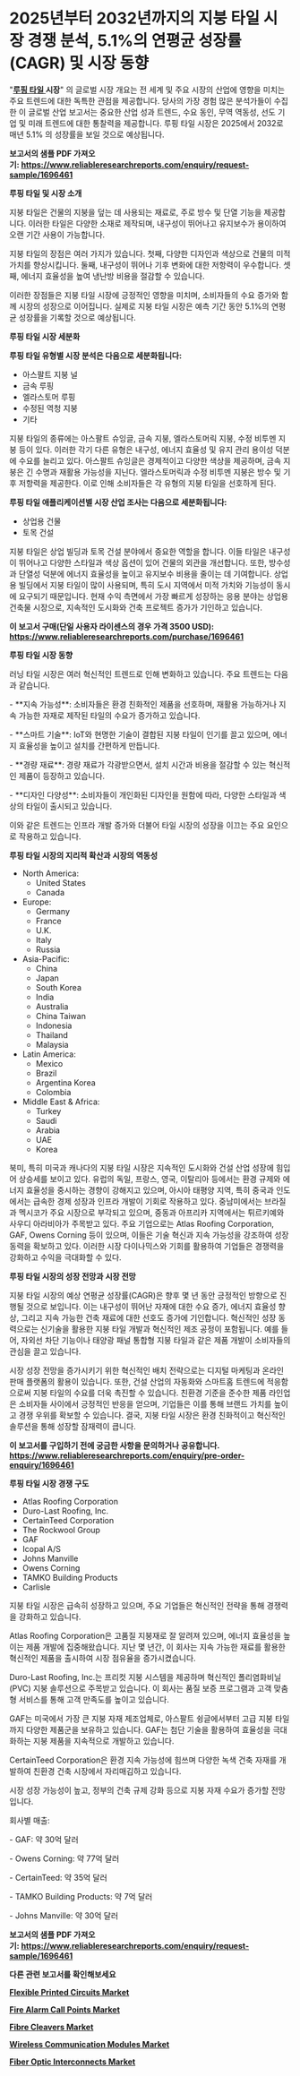 <p><h1>2025년부터 2032년까지의 지붕 타일 시장 경쟁 분석, 5.1%의 연평균 성장률(CAGR) 및 시장 동향</h1></p><p>"<strong><a href="https://www.reliableresearchreports.com/roofing-tiles-r1696461?utm_campaign=105&utm_medium=7&utm_source=Github&utm_content=ia&utm_term=12022025&utm_id=roofing-tiles">루핑 타일&nbsp;</a></strong><strong>시장</strong>" 의 글로벌 시장 개요는 전 세계 및 주요 시장의 산업에 영향을 미치는 주요 트렌드에 대한 독특한 관점을 제공합니다. 당사의 가장 경험 많은 분석가들이 수집한 이 글로벌 산업 보고서는 중요한 산업 성과 트렌드, 수요 동인, 무역 역동성, 선도 기업 및 미래 트렌드에 대한 통찰력을 제공합니다. 루핑 타일 시장은 2025에서 2032로 매년 5.1% 의 성장률을 보일 것으로 예상됩니다.&nbsp;</p>
<p><strong>보고서의 샘플 PDF 가져오기:&nbsp;<a href="https://www.reliableresearchreports.com/enquiry/request-sample/1696461?utm_campaign=105&utm_medium=7&utm_source=Github&utm_content=ia&utm_term=12022025&utm_id=roofing-tiles">https://www.reliableresearchreports.com/enquiry/request-sample/1696461</a></strong></p>
<p><strong>루핑 타일 및 시장 소개</strong></p>
<p><p>지붕 타일은 건물의 지붕을 덮는 데 사용되는 재료로, 주로 방수 및 단열 기능을 제공합니다. 이러한 타일은 다양한 소재로 제작되며, 내구성이 뛰어나고 유지보수가 용이하여 오랜 기간 사용이 가능합니다. </p><p>지붕 타일의 장점은 여러 가지가 있습니다. 첫째, 다양한 디자인과 색상으로 건물의 미적 가치를 향상시킵니다. 둘째, 내구성이 뛰어나 기후 변화에 대한 저항력이 우수합니다. 셋째, 에너지 효율성을 높여 냉난방 비용을 절감할 수 있습니다. </p><p>이러한 장점들은 지붕 타일 시장에 긍정적인 영향을 미치며, 소비자들의 수요 증가와 함께 시장의 성장으로 이어집니다. 실제로 지붕 타일 시장은 예측 기간 동안 5.1%의 연평균 성장률을 기록할 것으로 예상됩니다.</p></p>
<p><strong>루핑 타일 시장 세분화</strong></p>
<p><strong>루핑 타일 유형별 시장 분석은 다음으로 세분화됩니다:</strong></p>
<p><ul><li>아스팔트 지붕 널</li><li>금속 루핑</li><li>엘라스토머 루핑</li><li>수정된 역청 지붕</li><li>기타</li></ul></p>
<p><p>지붕 타일의 종류에는 아스팔트 슈잉글, 금속 지붕, 엘라스토머릭 지붕, 수정 비투멘 지붕 등이 있다. 이러한 각기 다른 유형은 내구성, 에너지 효율성 및 유지 관리 용이성 덕분에 수요를 늘리고 있다. 아스팔트 슈잉글은 경제적이고 다양한 색상을 제공하며, 금속 지붕은 긴 수명과 재활용 가능성을 지닌다. 엘라스토머릭과 수정 비투멘 지붕은 방수 및 기후 저항력을 제공한다. 이로 인해 소비자들은 각 유형의 지붕 타일을 선호하게 된다.</p></p>
<p><strong>루핑 타일 애플리케이션별 시장 산업 조사는 다음으로 세분화됩니다:</strong></p>
<p><ul><li>상업용 건물</li><li>토목 건설</li></ul></p>
<p><p>지붕 타일은 상업 빌딩과 토목 건설 분야에서 중요한 역할을 합니다. 이들 타일은 내구성이 뛰어나고 다양한 스타일과 색상 옵션이 있어 건물의 외관을 개선합니다. 또한, 방수성과 단열성 덕분에 에너지 효율성을 높이고 유지보수 비용을 줄이는 데 기여합니다. 상업용 빌딩에서 지붕 타일이 많이 사용되며, 특히 도시 지역에서 미적 가치와 기능성이 동시에 요구되기 때문입니다. 현재 수익 측면에서 가장 빠르게 성장하는 응용 분야는 상업용 건축물 시장으로, 지속적인 도시화와 건축 프로젝트 증가가 기인하고 있습니다.</p></p>
<p><strong>이 보고서 구매(단일 사용자 라이센스의 경우 가격 3500 USD): <a href="https://www.reliableresearchreports.com/purchase/1696461?utm_campaign=105&utm_medium=7&utm_source=Github&utm_content=ia&utm_term=12022025&utm_id=roofing-tiles">https://www.reliableresearchreports.com/purchase/1696461</a></strong></p>
<p><strong>루핑 타일 시장 동향</strong></p>
<p><p>러닝 타일 시장은 여러 혁신적인 트렌드로 인해 변화하고 있습니다. 주요 트렌드는 다음과 같습니다.</p><p>- **지속 가능성**: 소비자들은 환경 친화적인 제품을 선호하며, 재활용 가능하거나 지속 가능한 자재로 제작된 타일의 수요가 증가하고 있습니다.</p><p>  </p><p>- **스마트 기술**: IoT와 현명한 기술이 결합된 지붕 타일이 인기를 끌고 있으며, 에너지 효율성을 높이고 설치를 간편하게 만듭니다.</p><p>- **경량 재료**: 경량 재료가 각광받으면서, 설치 시간과 비용을 절감할 수 있는 혁신적인 제품이 등장하고 있습니다.</p><p>- **디자인 다양성**: 소비자들이 개인화된 디자인을 원함에 따라, 다양한 스타일과 색상의 타일이 출시되고 있습니다.</p><p>이와 같은 트렌드는 인프라 개발 증가와 더불어 타일 시장의 성장을 이끄는 주요 요인으로 작용하고 있습니다.</p></p>
<p><strong>루핑 타일 시장의 지리적 확산과 시장의 역동성</strong></p>
<p><ul>
    <li>
        North America:
        <ul>
            <li>United States</li>
            <li>Canada</li>
        </ul>
    </li>
    <li>
        Europe:
        <ul>
            <li>Germany</li>
            <li>France</li>
            <li>U.K.</li>
            <li>Italy</li>
            <li>Russia</li>
        </ul>
    </li>
    <li>
        Asia-Pacific:
        <ul>
            <li>China</li>
            <li>Japan</li>
            <li>South Korea</li>
            <li>India</li>
            <li>Australia</li>
            <li>China Taiwan</li>
            <li>Indonesia</li>
            <li>Thailand</li>
            <li>Malaysia</li>
        </ul>
    </li>
    <li>
        Latin America:
        <ul>
            <li>Mexico</li>
            <li>Brazil</li>
            <li>Argentina Korea</li>
            <li>Colombia</li>
        </ul>
    </li>
    <li>
        Middle East & Africa:
        <ul>
            <li>Turkey</li>
            <li>Saudi</li>
            <li>Arabia</li>
            <li>UAE</li>
            <li>Korea</li>
        </ul>
    </li>
    </ul></p>
<p><p>북미, 특히 미국과 캐나다의 지붕 타일 시장은 지속적인 도시화와 건설 산업 성장에 힘입어 상승세를 보이고 있다. 유럽의 독일, 프랑스, 영국, 이탈리아 등에서는 환경 규제와 에너지 효율성을 중시하는 경향이 강해지고 있으며, 아시아 태평양 지역, 특히 중국과 인도에서는 급속한 경제 성장과 인프라 개발이 기회로 작용하고 있다. 중남미에서는 브라질과 멕시코가 주요 시장으로 부각되고 있으며, 중동과 아프리카 지역에서는 튀르키예와 사우디 아라비아가 주목받고 있다. 주요 기업으로는 Atlas Roofing Corporation, GAF, Owens Corning 등이 있으며, 이들은 기술 혁신과 지속 가능성을 강조하여 성장 동력을 확보하고 있다. 이러한 시장 다이나믹스와 기회를 활용하여 기업들은 경쟁력을 강화하고 수익을 극대화할 수 있다.</p></p>
<p><strong>루핑 타일 시장의 성장 전망과 시장 전망</strong></p>
<p><p>지붕 타일 시장의 예상 연평균 성장률(CAGR)은 향후 몇 년 동안 긍정적인 방향으로 진행될 것으로 보입니다. 이는 내구성이 뛰어난 자재에 대한 수요 증가, 에너지 효율성 향상, 그리고 지속 가능한 건축 재료에 대한 선호도 증가에 기인합니다. 혁신적인 성장 동력으로는 신기술을 활용한 지붕 타일 개발과 혁신적인 제조 공정이 포함됩니다. 예를 들어, 자외선 차단 기능이나 태양광 패널 통합형 지붕 타일과 같은 제품 개발이 소비자들의 관심을 끌고 있습니다.</p><p>시장 성장 전망을 증가시키기 위한 혁신적인 배치 전략으로는 디지털 마케팅과 온라인 판매 플랫폼의 활용이 있습니다. 또한, 건설 산업의 자동화와 스마트홈 트렌드에 적응함으로써 지붕 타일의 수요를 더욱 촉진할 수 있습니다. 친환경 기준을 준수한 제품 라인업은 소비자들 사이에서 긍정적인 반응을 얻으며, 기업들은 이를 통해 브랜드 가치를 높이고 경쟁 우위를 확보할 수 있습니다. 결국, 지붕 타일 시장은 환경 친화적이고 혁신적인 솔루션을 통해 성장할 잠재력이 큽니다.</p></p>
<p><strong>이 보고서를 구입하기 전에 궁금한 사항을 문의하거나 공유합니다. <a href="https://www.reliableresearchreports.com/enquiry/pre-order-enquiry/1696461?utm_campaign=105&utm_medium=7&utm_source=Github&utm_content=ia&utm_term=12022025&utm_id=roofing-tiles">https://www.reliableresearchreports.com/enquiry/pre-order-enquiry/1696461</a></strong></p>
<p><strong>루핑 타일 시장 경쟁 구도</strong></p>
<p><ul><li>Atlas Roofing Corporation</li><li>Duro-Last Roofing, Inc.</li><li>CertainTeed Corporation</li><li>The Rockwool Group</li><li>GAF</li><li>Icopal A/S</li><li>Johns Manville</li><li>Owens Corning</li><li>TAMKO Building Products</li><li>Carlisle</li></ul></p>
<p><p>지붕 타일 시장은 급속히 성장하고 있으며, 주요 기업들은 혁신적인 전략을 통해 경쟁력을 강화하고 있습니다. </p><p>Atlas Roofing Corporation은 고품질 지붕재로 잘 알려져 있으며, 에너지 효율성을 높이는 제품 개발에 집중해왔습니다. 지난 몇 년간, 이 회사는 지속 가능한 재료를 활용한 혁신적인 제품을 출시하여 시장 점유율을 증가시켰습니다. </p><p>Duro-Last Roofing, Inc.는 프리컷 지붕 시스템을 제공하며 혁신적인 폴리염화비닐(PVC) 지붕 솔루션으로 주목받고 있습니다. 이 회사는 품질 보증 프로그램과 고객 맞춤형 서비스를 통해 고객 만족도를 높이고 있습니다.</p><p>GAF는 미국에서 가장 큰 지붕 자재 제조업체로, 아스팔트 슁글에서부터 고급 지붕 타일까지 다양한 제품군을 보유하고 있습니다. GAF는 첨단 기술을 활용하여 효율성을 극대화하는 지붕 제품을 지속적으로 개발하고 있습니다. </p><p>CertainTeed Corporation은 환경 지속 가능성에 힘쓰며 다양한 녹색 건축 자재를 개발하여 친환경 건축 시장에서 자리매김하고 있습니다. </p><p>시장 성장 가능성이 높고, 정부의 건축 규제 강화 등으로 지붕 자재 수요가 증가할 전망입니다. </p><p>회사별 매출:</p><p>- GAF: 약 30억 달러</p><p>- Owens Corning: 약 77억 달러</p><p>- CertainTeed: 약 35억 달러</p><p>- TAMKO Building Products: 약 7억 달러</p><p>- Johns Manville: 약 30억 달러</p></p>
<p><strong>보고서의 샘플 PDF 가져오기:&nbsp;<a href="https://www.reliableresearchreports.com/enquiry/request-sample/1696461?utm_campaign=105&utm_medium=7&utm_source=Github&utm_content=ia&utm_term=12022025&utm_id=roofing-tiles">https://www.reliableresearchreports.com/enquiry/request-sample/1696461</a></strong></p>
<p><strong></strong></p>
<p><strong></strong></p>
<p><strong></strong></p>
<p><strong></strong></p>
<p><strong>다른 관련 보고서를 확인해보세요</strong></p>
<p><strong><p><a href="https://github.com/ariyilmelzar/Market-Research-Report-List-1/blob/main/flexible-printed-circuits-market.md?utm_campaign=105&utm_medium=7&utm_source=Github&utm_content=ia&utm_term=12022025&utm_id=roofing-tiles">Flexible Printed Circuits Market</a></p><p><a href="https://github.com/tsiteymargat/Market-Research-Report-List-1/blob/main/fire-alarm-call-points-market.md?utm_campaign=105&utm_medium=7&utm_source=Github&utm_content=ia&utm_term=12022025&utm_id=roofing-tiles">Fire Alarm Call Points Market</a></p><p><a href="https://github.com/duscarajlha/Market-Research-Report-List-1/blob/main/fibre-cleavers-market.md?utm_campaign=105&utm_medium=7&utm_source=Github&utm_content=ia&utm_term=12022025&utm_id=roofing-tiles">Fibre Cleavers Market</a></p><p><a href="https://github.com/boluluhabeel/Market-Research-Report-List-1/blob/main/wireless-communication-modules-market.md?utm_campaign=105&utm_medium=7&utm_source=Github&utm_content=ia&utm_term=12022025&utm_id=roofing-tiles">Wireless Communication Modules Market</a></p><p><a href="https://github.com/zurubting/Market-Research-Report-List-1/blob/main/fiber-optic-interconnects-market.md?utm_campaign=105&utm_medium=7&utm_source=Github&utm_content=ia&utm_term=12022025&utm_id=roofing-tiles">Fiber Optic Interconnects Market</a></p></strong></p>
<p></p>